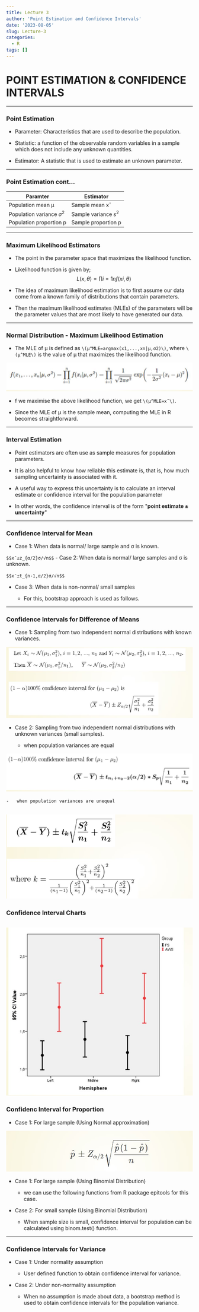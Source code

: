 ```yaml
---
title: Lecture 3
author: 'Point Estimation and Confidence Intervals'
date: '2023-08-05'
slug: Lecture-3
categories:
  - R
tags: []
---
```


# POINT ESTIMATION & CONFIDENCE INTERVALS
------------------------------------------------------------------------
### Point Estimation

-   Parameter: Characteristics that are used to describe the population.

-   Statistic: a function of the observable random variables in a sample which does not include any unknown quantities.

-   Estimator: A statistic that is used to estimate an unknown parameter.
------------------------------------------------------------------------
### Point Estimation cont...

| Paramter                  | Estimator             |
|---------------------------|-----------------------|
| Population mean μ         | Sample mean x¯        |
| Population variance $σ^{2}$ | Sample variance $s^{2}$ |
| Population proportion p   | Sample proportion p   |
------------------------------------------------------------------------
### Maximum Likelihood Estimators

-   The point in the parameter space that maximizes the likelihood function.

-   Likelihood function is given by; $$
        L(x,θ)=∏i=1nf(xi,θ)
    $$

-   The idea of maximum likelihood estimation is to first assume our data come from a known family of distributions that contain parameters.

-   Then the maximum likelihood estimates (MLEs) of the parameters will be the parameter values that are most likely to have generated our data.
------------------------------------------------------------------------
### Normal Distribution - Maximum Likelihood Estimation

-   The MLE of μ is defined as `\(μ^MLE=argmax(x1,...,xn|μ,σ2)\)`, where `\(μ^MLE\)` is the value of μ that maximizes the likelihood function.

![](images/1.JPG)

-   f we maximise the above likelihood function, we get `\(μ^MLE=x¯\)`.

-   Since the MLE of μ is the sample mean, computing the MLE in R becomes straightforward.
------------------------------------------------------------------------
### Interval Estimation

-   Point estimators are often use as sample measures for population parameters.

-   It is also helpful to know how reliable this estimate is, that is, how much sampling uncertainty is associated with it.

-   A useful way to express this uncertainty is to calculate an interval estimate or confidence interval for the population parameter

-   In other words, the confidence interval is of the form "**point estimate ± uncertainty**"
------------------------------------------------------------------------
### Confidence Interval for Mean

-   Case 1: When data is normal/ large sample and σ is known.

`$$x¯±z_{α/2}σ/√n$$` - Case 2: When data is normal/ large samples and σ is unknown.

`$$x¯±t_{n-1,α/2}σ/√n$$`

-   Case 3: When data is non-normal/ small samples

    -   For this, bootstrap approach is used as follows.
------------------------------------------------------------------------
### Confidence Intervals for Difference of Means

-   Case 1: Sampling from two independent normal distributions with known variances.

![](images/2.JPG)

-   Case 2: Sampling from two independent normal distributions with unknown variances (small samples).

    -   when population variances are equal

![](images/3.JPG)

```         
-   when population variances are unequal
```

![](images/4.JPG)
------------------------------------------------------------------------
### Confidence Interval Charts

![](images/5.JPG)
------------------------------------------------------------------------
### Confidenc Interval for Proportion

-   Case 1: For large sample (Using Normal approximation)

![](images/6.JPG)

-   Case 1: For large sample (Using Binomial Distribution)

    -   we can use the following functions from R package epitools for this case.

-   Case 2: For small sample (Using Binomial Distribution)

    -   When sample size is small, confidence interval for population can be calculated using binom.test() function.
------------------------------------------------------------------------
### Confidence Intervals for Variance

-   Case 1: Under normality assumption

    -   User defined function to obtain confidence interval for variance.

-   Case 2: Under non-normality assumption

    -   When no assumption is made about data, a bootstrap method is used to obtain confidence intervals for the population variance.
